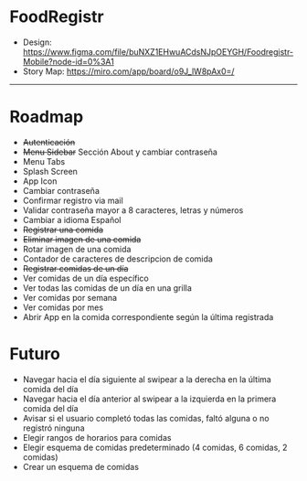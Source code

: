 # FoodRegistr

* Design: https://www.figma.com/file/buNXZ1EHwuACdsNJpOEYGH/Foodregistr-Mobile?node-id=0%3A1
* Story Map: https://miro.com/app/board/o9J_lW8pAx0=/

___
# Roadmap
* ~~Autenticación~~
* ~~Menu Sidebar~~ Sección About y cambiar contraseña
* Menu Tabs
* Splash Screen
* App Icon
* Cambiar contraseña
* Confirmar registro via mail
* Validar contraseña mayor a 8 caracteres, letras y números
* Cambiar a idioma Español
* ~~Registrar una comida~~
* ~~Eliminar imagen de una comida~~
* Rotar imagen de una comida
* Contador de caracteres de descripcion de comida
* ~~Registrar comidas de un día~~
* Ver comidas de un día específico
* Ver todas las comidas de un día en una grilla
* Ver comidas por semana
* Ver comidas por mes
* Abrir App en la comida correspondiente según la última registrada


# Futuro
* Navegar hacia el día siguiente al swipear a la derecha en la última comida del día
* Navegar hacia el día anterior al swipear a la izquierda en la primera comida del día
* Avisar si el usuario completó todas las comidas, faltó alguna o no registró ninguna
* Elegir rangos de horarios para comidas
* Elegir esquema de comidas predeterminado (4 comidas, 6 comidas, 2 comidas)
* Crear un esquema de comidas
